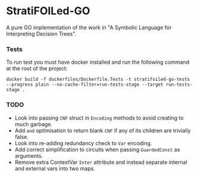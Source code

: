 # StratiFOILed-GO
A pure GO implementation of the work in "A Symbolic Language for Interpreting Decision Trees".

### Tests
To run test you must have docker installed and run the following command at
the root of the project:
```
docker build -f dockerfiles/Dockerfile.Tests -t stratifoiled-go-tests --progress plain --no-cache-filter=run-tests-stage --target run-tests-stage .
```

### TODO
- Look into passing `CNF` struct in `Encoding` methods to avoid creating to much
  garbage.
- Add `and` optimisation to return blank `CNF` if any of its children are
  trivially false.
- Look into re-adding redundancy check to `Var` encoding.
- Add correct simplification to circuits when passing `GuardedConst` as
  arguments.
- Remove extra ContextVar `Inter` attribute and instead separate internal and
  external vars into two maps.
